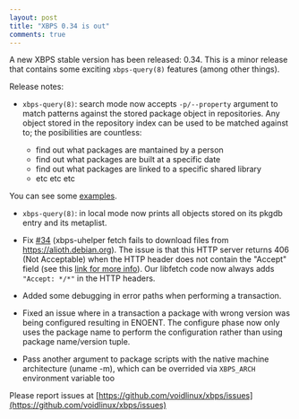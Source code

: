 ```yaml
---
layout: post
title: "XBPS 0.34 is out"
comments: true
---
```


A new XBPS stable version has been released: 0.34. This is a minor release
that contains some exciting `xbps-query(8)` features (among other things).

Release notes:

- `xbps-query(8)`: search mode now accepts `-p/--property` argument to match patterns
against the stored package object in repositories. Any object stored in the repository
index can be used to be matched against to; the posibilities are countless:

	- find out what packages are mantained by a person
	- find out what packages are built at a specific date
	- find out what packages are linked to a specific shared library
	- etc etc etc

You can see some [examples](https://plus.google.com/106812073015308749022/posts/ats22UZk1WU).

- `xbps-query(8)`: in local mode now prints all objects stored on its pkgdb entry
and its metaplist.

- Fix [#34](https://github.com/voidlinux/xbps/issues/34)
(xbps-uhelper fetch fails to download files from https://alioth.debian.org).
The issue is that this HTTP server returns 406 (Not Acceptable) when the HTTP
header does not contain the "Accept" field (see
this [link for more info](https://bugs.debian.org/cgi-bin/bugreport.cgi?bug=712261)).
Our libfetch code now always adds `"Accept: */*"` in the HTTP headers.

- Added some debugging in error paths when performing a transaction.

- Fixed an issue where in a transaction a package with wrong version was being
configured resulting in ENOENT. The configure phase now only uses the package
name to perform the configuration rather than using package name/version tuple.

- Pass another argument to package scripts with the native machine architecture
(uname -m), which can be overrided via `XBPS_ARCH` environment variable too

Please report issues at
[https://github.com/voidlinux/xbps/issues](https://github.com/voidlinux/xbps/issues)
